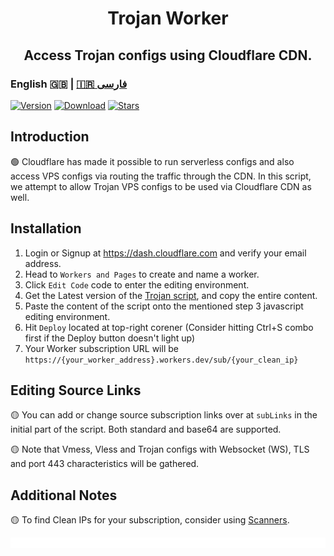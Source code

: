 <h1 align="center">
  Trojan Worker
</h1>

<h2 align="center">
Access Trojan configs using Cloudflare CDN.
  <h3>
    English 🇬🇧 | <a href="README_FA.md">🇮🇷 فارسی</a>
  </h3> 
</h2>

[![Version](https://img.shields.io/github/v/release/surfboardv2ray/Trojan-worker?label=Version&color=blue)](https://github.com/surfboardv2ray/Trojan-worker/releases/latest)
[![Download](https://img.shields.io/github/downloads/surfboardv2ray/Trojan-worker/total?label=Downloads)](https://github.com/surfboardv2ray/Trojan-worker/releases/latest)
[![Stars](https://img.shields.io/github/stars/surfboardv2ray/Trojan-worker?style=flat&label=Stars&color=tomato
)](https://github.com/surfboardv2ray/Trojan-worker)

## Introduction
🟢 Cloudflare has made it possible to run serverless configs and also access VPS configs via routing the traffic through the CDN.
In this script, we attempt to allow Trojan VPS configs to be used via Cloudflare CDN as well.

## Installation
1. Login or Signup at https://dash.cloudflare.com and verify your email address.
2. Head to `Workers and Pages` to create and name a worker.
3. Click `Edit Code` code to enter the editing environment.
4. Get the Latest version of the [Trojan script](), and copy the entire content.
5. Paste the content of the script onto the mentioned step 3 javascript editing environment.
6. Hit `Deploy` located at top-right corener (Consider hitting Ctrl+S combo first if the Deploy button doesn't light up)
7. Your Worker subscription URL will be `https://{your_worker_address}.workers.dev/sub/{your_clean_ip}`

## Editing Source Links
🟡 You can add or change source subscription links over at `subLinks` in the initial part of the script. Both standard and base64 are supported.

🟡 Note that Vmess, Vless and Trojan configs with Websocket (WS), TLS and port 443 characteristics will be gathered.

## Additional Notes
🟡 To find Clean IPs for your subscription, consider using [Scanners](https://ircf.space/scanner.html).

![0](./assets/redline.gif)

